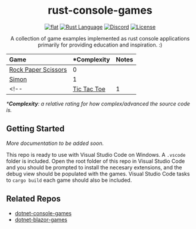 <h1 align="center">
	rust-console-games
</h1>

<p align="center">
	<a href="https://github.com/ZacharyPatten/rust-console-games" alt="GitHub repo"><img alt="flat" src="https://img.shields.io/badge/github-repo-black?logo=github&amp;style=flat"></a>
	<a href="https://github.com/rust-lang/rust"><img src="https://img.shields.io/badge/language-rust-dea584?logo=rust" title="Rust Language"></a>
	<a href="https://discord.gg/4XbQbwF" alt="Discord"><img src="https://img.shields.io/discord/557244925712924684?logo=discord&logoColor=ffffff&color=7389D8" title="Go To Discord Server" alt="Discord"/></a>
	<a href="https://github.com/ZacharyPatten/rust-console-games/blob/main/LICENSE" alt="License"><img src="https://img.shields.io/badge/license-MIT-green.svg" title="Go To License" alt="License"/></a>
</p>

<p align="center">
	A collection of game examples implemented as rust console applications primarily for providing education and inspiration. :)
</p>

|Game|\*Complexity|Notes|
|:-|:-|:-|
|[Rock Paper Scissors](https://github.com/ZacharyPatten/rust-console-games/tree/main/games/rock-paper-scissors)|0||
|[Simon](https://github.com/ZacharyPatten/rust-console-games/tree/main/games/simon)|1||
<!--|[Tic Tac Toe](https://github.com/ZacharyPatten/rust-console-games/tree/main/games/tic-tac-toe)|1||-->

_\***Complexity**: a relative rating for how complex/advanced the source code is._

## Getting Started

_More documentation to be added soon._

This repo is ready to use with Visual Studio Code on Windows. A `.vscode` folder is included. Open the root folder of this repo in Visual Studio Code and you should be prompted to install the necesary extensions, and the debug view should be populated with the games. Visual Studio Code tasks to `cargo build` each game should also be included.

## Related Repos

- [dotnet-console-games](https://github.com/ZacharyPatten/dotnet-console-games)
- [dotnet-blazor-games](https://github.com/ZacharyPatten/dotnet-blazor-games)
